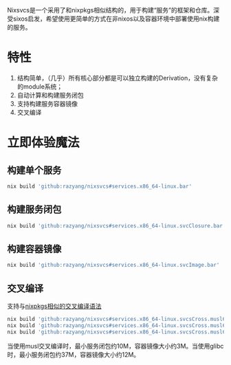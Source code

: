 Nixsvcs是一个采用了和nixpkgs相似结构的，用于构建“服务”的框架和仓库。深受sixos启发，希望使用更简单的方式在非nixos以及容器环境中部署使用nix构建的服务。
# 特性
1. 结构简单，（几乎）所有核心部分都是可以独立构建的Derivation，没有复杂的module系统；
3. 自动计算和构建服务闭包
4. 支持构建服务容器镜像
5. 交叉编译
# 立即体验魔法
## 构建单个服务
``` bash
nix build 'github:razyang/nixsvcs#services.x86_64-linux.bar'
```
## 构建服务闭包
``` bash
nix build 'github:razyang/nixsvcs#services.x86_64-linux.svcClosure.bar'
```
## 构建容器镜像
``` bash
nix build 'github:razyang/nixsvcs#services.x86_64-linux.svcImage.bar'
```
## 交叉编译
支持与[nixpkgs相似的交叉编译语法](https://nix.dev/tutorials/cross-compilation)
``` bash
nix build 'github:razyang/nixsvcs#services.x86_64-linux.svcsCross.musl64.bar'
nix build 'github:razyang/nixsvcs#services.x86_64-linux.svcsCross.musl64.svcClosure.bar'
nix build 'github:razyang/nixsvcs#services.x86_64-linux.svcsCross.musl64.svcImage.bar'
```
当使用musl交叉编译时，最小服务闭包约10M，容器镜像大小约3M。当使用glibc时，最小服务闭包约37M，容器镜像大小约12M。

